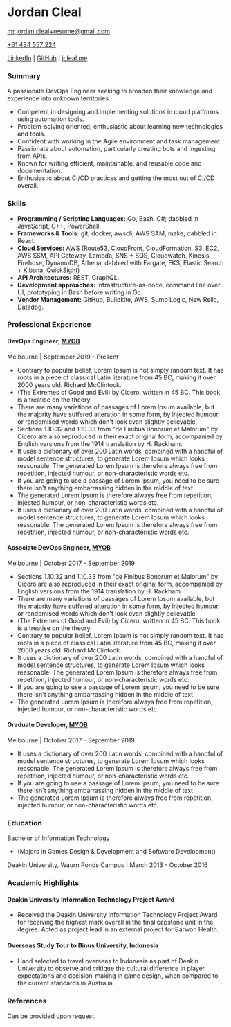 # Jordan Cleal

<mr.jordan.cleal+resume@gmail.com>

[+61 434 557 224](tel:+61434557224)

[LinkedIn](https://linkedin.com/in/jordancleal) | [GitHub](https://github.com/jcleal) | [jcleal.me](https://jcleal.me)

### Summary

A passionate DevOps Engineer seeking to broaden their knowledge and experience into unknown territories.

* Competent in designing and implementing solutions in cloud platforms using automation tools.
* Problem-solving oriented; enthusiastic about learning new technologies and tools.
* Confident with working in the Agile environment and task management.
* Passionate about automation, particularly creating bots and ingesting from APIs.
* Known for writing efficient, maintainable, and reusable code and documentation.
* Enthusiastic about CI/CD practices and getting the most out of CI/CD overall.

### Skills

* **Programming / Scripting Languages:** Go, Bash, C#; dabbled in JavaScript, C++, PowerShell.
* **Frameworks & Tools:** git, docker, awscli, AWS SAM, make; dabbled in React.
* **Cloud Services:** AWS (Route53, CloudFront, CloudFormation, S3, EC2, AWS SSM, API Gateway, Lambda, SNS + SQS, Cloudwatch, Kinesis, Firehose, DynamoDB, Athena; dabbled with Fargate, EKS, Elastic Search + Kibana, QuickSight)
* **API Architectures:** REST, GraphQL.
* **Development approaches:** Infrastructure-as-code, command line over UI, prototyping in Bash before writing in Go.
* **Vendor Management:** GitHub, Buildkite, AWS, Sumo Logic, New Relic, Datadog.

### Professional Experience

#### DevOps Engineer, [MYOB](https://myob.com.au)

Melbourne | September 2019 - Present

* Contrary to popular belief, Lorem Ipsum is not simply random text. It has roots in a piece of classical Latin literature from 45 BC, making it over 2000 years old. Richard McClintock.
* (The Extremes of Good and Evil) by Cicero, written in 45 BC. This book is a treatise on the theory.
* There are many variations of passages of Lorem Ipsum available, but the majority have suffered alteration in some form, by injected humour, or randomised words which don't look even slightly believable.
* Sections 1.10.32 and 1.10.33 from "de Finibus Bonorum et Malorum" by Cicero are also reproduced in their exact original form, accompanied by English versions from the 1914 translation by H. Rackham.
* It uses a dictionary of over 200 Latin words, combined with a handful of model sentence structures, to generate Lorem Ipsum which looks reasonable. The generated Lorem Ipsum is therefore always free from repetition, injected humour, or non-characteristic words etc.
* If you are going to use a passage of Lorem Ipsum, you need to be sure there isn't anything embarrassing hidden in the middle of text.
* The generated Lorem Ipsum is therefore always free from repetition, injected humour, or non-characteristic words etc.
* It uses a dictionary of over 200 Latin words, combined with a handful of model sentence structures, to generate Lorem Ipsum which looks reasonable. The generated Lorem Ipsum is therefore always free from repetition, injected humour, or non-characteristic words etc.

#### Associate DevOps Engineer, [MYOB](myob.com.au)

Melbourne | October 2017 - September 2019

* Sections 1.10.32 and 1.10.33 from "de Finibus Bonorum et Malorum" by Cicero are also reproduced in their exact original form, accompanied by English versions from the 1914 translation by H. Rackham.
* There are many variations of passages of Lorem Ipsum available, but the majority have suffered alteration in some form, by injected humour, or randomised words which don't look even slightly believable.
* (The Extremes of Good and Evil) by Cicero, written in 45 BC. This book is a treatise on the theory.
* Contrary to popular belief, Lorem Ipsum is not simply random text. It has roots in a piece of classical Latin literature from 45 BC, making it over 2000 years old. Richard McClintock.
* It uses a dictionary of over 200 Latin words, combined with a handful of model sentence structures, to generate Lorem Ipsum which looks reasonable. The generated Lorem Ipsum is therefore always free from repetition, injected humour, or non-characteristic words etc.
* If you are going to use a passage of Lorem Ipsum, you need to be sure there isn't anything embarrassing hidden in the middle of text.
* The generated Lorem Ipsum is therefore always free from repetition, injected humour, or non-characteristic words etc.

#### Graduate Developer, [MYOB](myob.com.au)

Melbourne | October 2017 - September 2019

* It uses a dictionary of over 200 Latin words, combined with a handful of model sentence structures, to generate Lorem Ipsum which looks reasonable. The generated Lorem Ipsum is therefore always free from repetition, injected humour, or non-characteristic words etc.
* If you are going to use a passage of Lorem Ipsum, you need to be sure there isn't anything embarrassing hidden in the middle of text.
* The generated Lorem Ipsum is therefore always free from repetition, injected humour, or non-characteristic words etc.

### Education

Bachelor of Information Technology

* (Majors in Games Design & Development and Software Development)

Deakin University, Waurn Ponds Campus | March 2013 - October 2016

### Academic Highlights

#### Deakin University Information Technology Project Award

* Received the Deakin University Information Technology Project Award for receiving the highest mark overall in the final capstone unit in the degree. Acted as project lead in an external project for Barwon Health.

#### Overseas Study Tour to Binus University, Indonesia

* Hand selected to travel overseas to Indonesia as part of Deakin University to observe and critique the cultural difference in player expectations and decision-making in game design, when compared to the current standards in Australia.

### References

Can be provided upon request.
